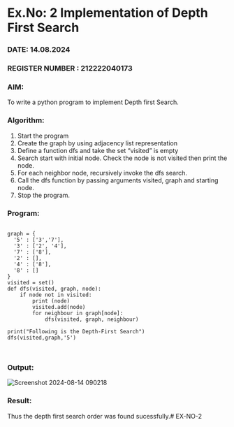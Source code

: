 # Ex.No: 2  Implementation of Depth First Search
### DATE: 14.08.2024                                                                          
### REGISTER NUMBER : 212222040173
### AIM: 
To write a python program to implement Depth first Search. 
### Algorithm:
1. Start the program
2. Create the graph by using adjacency list representation
3. Define a function dfs and take the set “visited” is empty 
4. Search start with initial node. Check the node is not visited then print the node.
5. For each neighbor node, recursively invoke the dfs search.
6. Call the dfs function by passing arguments visited, graph and starting node.
7. Stop the program.
### Program:

```

graph = {
  '5' : ['3','7'],
  '3' : ['2', '4'],
  '7' : ['8'],
  '2' : [],
  '4' : ['8'],
  '8' : []
}
visited = set() 
def dfs(visited, graph, node):  
    if node not in visited:
        print (node)
        visited.add(node)
        for neighbour in graph[node]:
            dfs(visited, graph, neighbour)

print("Following is the Depth-First Search")
dfs(visited,graph,'5')



```

### Output:


![Screenshot 2024-08-14 090218](https://github.com/user-attachments/assets/a01874af-8abf-4e12-8824-4ed730edf86e)

### Result:

Thus the depth first search order was found sucessfully.# EX-NO-2
